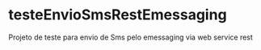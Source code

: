 # testeEnvioSmsRestEmessaging
Projeto de teste para envio de Sms pelo emessaging via web service rest
